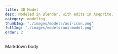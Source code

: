 ```yaml
---
title: 3D Model
desc: Modeled in Blender, with edits in Aseprite.
category: modeling
thumbImg: "./images/models/aoi-icon.png"
fullImg: "./images/models/aoi-model.png"
order: 2
---
```

Markdown body